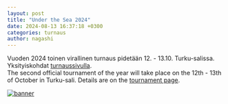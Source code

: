 ```yaml
---
layout: post
title: "Under the Sea 2024"
date: 2024-08-13 16:37:18 +0300
categories: turnaus
author: nagashi
---
```


Vuoden 2024 toinen virallinen turnaus pidetään 12. - 13.10. Turku-salissa. Yksityiskohdat [turnaussivulla](https://www.nagashi.fi/turnaus/).    
The second official tournament of the year will take place on the 12th - 13th of October in Turku-sali. Details are on the [tournament page](https://www.nagashi.fi/turnaus/).   

[![banner](/assets/Under_the_Sea_2024_banner.png)](https://www.nagashi.fi/turnaus/)
